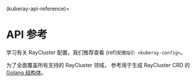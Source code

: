 (kuberay-api-reference)=
# API 参考

学习有关 RayCluster 配置，我们推荐查看 {ref}`配置指引 <kuberay-config>`。

为了全面覆盖所有支持的 RayCluster 领域，
参考用于生成 RayCluster CRD 的 [Golang 结构体][RayClusterDef]。

[RayClusterDef]: https://github.com/ray-project/kuberay/blob/release-0.5/ray-operator/apis/ray/v1alpha1/raycluster_types.go#L12
